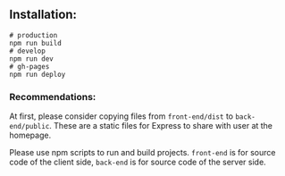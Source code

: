 ## Installation: 

```
# production
npm run build
# develop
npm run dev
# gh-pages
npm run deploy
```

### Recommendations:

At first, please consider copying files from `front-end/dist` to `back-end/public`.
These are a static files for Express to share with user at the homepage.

Please use npm scripts to run and build projects.
`front-end` is for source code of the client side, `back-end` is for source code of the server side.
